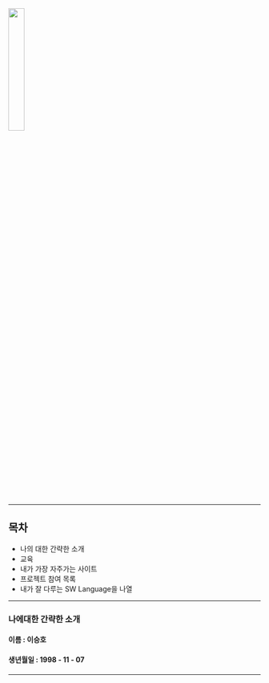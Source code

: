 
<img src = "https://user-images.githubusercontent.com/86451292/123887710-f42a6500-d98c-11eb-8ad6-715f7f32fa65.jpg" width="25%" height="25%" align="ㅣleft">

***
## 목차
- 나의 대한 간략한 소개
- 교육
- 내가 가장 자주가는 사이트
- 프로젝트 참여 목록
- 내가 잘 다루는 SW Language을 나열

***
### 나에대한 간략한 소개

#### 이름 : 이승호
#### 생년월일 : 1998 - 11 - 07
#### 
***
